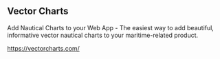 ## Vector Charts

Add Nautical Charts to your Web App - The easiest way to add beautiful, informative vector nautical charts to your maritime-related product.

https://vectorcharts.com/
